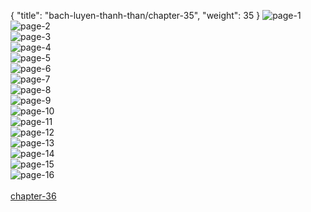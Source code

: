 { "title": "bach-luyen-thanh-than/chapter-35", "weight": 35 }
<img src="bach-luyen-thanh-than_0035_01-cb06afd982b7f69d2e1b40f51074b5d1.webp" alt="page-1" origin="http://storage.fshare.vn/Test-vechai/1501562875-Bach-Luyen-Thanh-Than-Chapter-34-02.jpg"><br/>
<img src="bach-luyen-thanh-than_0035_02-fcb03a79dc8f0ef764d9d6714f4397a1.webp" alt="page-2" origin="http://storage.fshare.vn/Test-vechai/1501562875-Bach-Luyen-Thanh-Than-Chapter-34-03.jpg"><br/>
<img src="bach-luyen-thanh-than_0035_03-398ff05845b1838cdac8bd3346666281.webp" alt="page-3" origin="http://storage.fshare.vn/Test-vechai/1501562875-Bach-Luyen-Thanh-Than-Chapter-34-04.jpg"><br/>
<img src="bach-luyen-thanh-than_0035_04-4bd19f15e2d213a01a42549dd10806ae.webp" alt="page-4" origin="http://storage.fshare.vn/Test-vechai/1501562875-Bach-Luyen-Thanh-Than-Chapter-34-05.jpg"><br/>
<img src="bach-luyen-thanh-than_0035_05-0f50a078b49979e5c6de46d12486b676.webp" alt="page-5" origin="http://storage.fshare.vn/Test-vechai/1501562875-Bach-Luyen-Thanh-Than-Chapter-34-06.jpg"><br/>
<img src="bach-luyen-thanh-than_0035_06-005ec3c08f60c7bf40f2408ade818491.webp" alt="page-6" origin="http://storage.fshare.vn/Test-vechai/1501562875-Bach-Luyen-Thanh-Than-Chapter-34-07.jpg"><br/>
<img src="bach-luyen-thanh-than_0035_07-bb1dd13657a56b845007be85f649992b.webp" alt="page-7" origin="http://storage.fshare.vn/Test-vechai/1501562875-Bach-Luyen-Thanh-Than-Chapter-34-08.jpg"><br/>
<img src="bach-luyen-thanh-than_0035_08-7c9e1300f739bb20b13c2a672ba06678.webp" alt="page-8" origin="http://storage.fshare.vn/Test-vechai/1501562875-Bach-Luyen-Thanh-Than-Chapter-34-09.jpg"><br/>
<img src="bach-luyen-thanh-than_0035_09-17351d4ec2b78a831b55fd8775beac93.webp" alt="page-9" origin="http://storage.fshare.vn/Test-vechai/1501562875-Bach-Luyen-Thanh-Than-Chapter-34-10.jpg"><br/>
<img src="bach-luyen-thanh-than_0035_10-f8eda5a5f0e4b9d61f485289864a326c.webp" alt="page-10" origin="http://storage.fshare.vn/Test-vechai/1501562875-Bach-Luyen-Thanh-Than-Chapter-34-11.jpg"><br/>
<img src="bach-luyen-thanh-than_0035_11-528862f138d60868d7d6044da1146587.webp" alt="page-11" origin="http://storage.fshare.vn/Test-vechai/1501562875-Bach-Luyen-Thanh-Than-Chapter-34-12.jpg"><br/>
<img src="bach-luyen-thanh-than_0035_12-7434fe593231d0b8e8545703977f1889.webp" alt="page-12" origin="http://storage.fshare.vn/Test-vechai/1501562875-Bach-Luyen-Thanh-Than-Chapter-34-13.jpg"><br/>
<img src="bach-luyen-thanh-than_0035_13-7c8cb886013a25287d894046050d5f53.webp" alt="page-13" origin="http://storage.fshare.vn/Test-vechai/1501562875-Bach-Luyen-Thanh-Than-Chapter-34-14.jpg"><br/>
<img src="bach-luyen-thanh-than_0035_14-b51d57e16cc4a500cfe2a019dc117bde.webp" alt="page-14" origin="http://storage.fshare.vn/Test-vechai/1501562875-Bach-Luyen-Thanh-Than-Chapter-34-15.jpg"><br/>
<img src="bach-luyen-thanh-than_0035_15-dfc78fb6fcb428a747fed057316f84a3.webp" alt="page-15" origin="http://storage.fshare.vn/Test-vechai/1501562875-Bach-Luyen-Thanh-Than-Chapter-34-16.jpg"><br/>
<img src="bach-luyen-thanh-than_0035_16-578eb88bee8ebac6c00eda578a902521.webp" alt="page-16" origin="http://storage.fshare.vn/Test-vechai/1501562875-Bach-Luyen-Thanh-Than-Chapter-34-17.jpg"><br/>
<br/><a class="nextchap" href="/bach-luyen-thanh-than/chapter-36">chapter-36</a>
